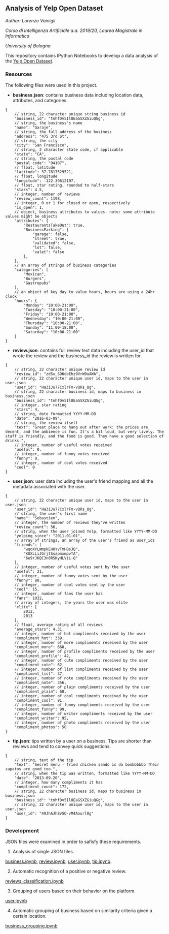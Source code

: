 ## Analysis of Yelp Open Dataset

_Author: Lorenzo Vainigli_

_Corso di Intelligenza Artificiale a.a. 2019/20, Laurea Magistrale in Informatica_

_University of Bologna_

This repository contains IPython Notebooks to develop a data analysis of the [Yelp Open Dataset](https://www.yelp.com/dataset). 

### Resources
The following files were used in this project.

* **business.json**: contains business data including location data, attributes, and categories.
```
{
    // string, 22 character unique string business id
    "business_id": "tnhfDv5Il8EaGSXZGiuQGg",
    // string, the business's name
    "name": "Garaje",
    // string, the full address of the business
    "address": "475 3rd St",
    // string, the city
    "city": "San Francisco",
    // string, 2 character state code, if applicable
    "state": "CA",
    // string, the postal code
    "postal code": "94107",
    // float, latitude
    "latitude": 37.7817529521,
    // float, longitude
    "longitude": -122.39612197,
    // float, star rating, rounded to half-stars
    "stars": 4.5,
    // integer, number of reviews
    "review_count": 1198,
    // integer, 0 or 1 for closed or open, respectively
    "is_open": 1,
    // object, business attributes to values. note: some attribute values might be objects
    "attributes": {
        "RestaurantsTakeOut": true,
        "BusinessParking": {
            "garage": false,
            "street": true,
            "validated": false,
            "lot": false,
            "valet": false
        },
    },
    // an array of strings of business categories
    "categories": [
        "Mexican",
        "Burgers",
        "Gastropubs"
    ],
    // an object of key day to value hours, hours are using a 24hr clock
    "hours": {
        "Monday": "10:00-21:00",
        "Tuesday": "10:00-21:00",
        "Friday": "10:00-21:00",
        "Wednesday": "10:00-21:00",
        "Thursday": "10:00-21:00",
        "Sunday": "11:00-18:00",
        "Saturday": "10:00-21:00"
    }
}
```
* **review.json**: contains full review text data including the user_id that wrote the review and the business_id the review is written for.
```
{
    // string, 22 character unique review id
    "review_id": "zdSx_SD6obEhz9VrW9uAWA",
    // string, 22 character unique user id, maps to the user in user.json
    "user_id": "Ha3iJu77CxlrFm-vQRs_8g",
    // string, 22 character business id, maps to business in business.json
    "business_id": "tnhfDv5Il8EaGSXZGiuQGg",
    // integer, star rating
    "stars": 4,
    // string, date formatted YYYY-MM-DD
    "date": "2016-03-09",
    // string, the review itself
    "text": "Great place to hang out after work: the prices are decent, and the ambience is fun. It's a bit loud, but very lively. The staff is friendly, and the food is good. They have a good selection of drinks.",
    // integer, number of useful votes received
    "useful": 0,
    // integer, number of funny votes received
    "funny": 0,
    // integer, number of cool votes received
    "cool": 0
}
```
* **user.json**: user data including the user's friend mapping and all the metadata associated with the user.
```
{
    // string, 22 character unique user id, maps to the user in user.json
    "user_id": "Ha3iJu77CxlrFm-vQRs_8g",
    // string, the user's first name
    "name": "Sebastien",
    // integer, the number of reviews they've written
    "review_count": 56,
    // string, when the user joined Yelp, formatted like YYYY-MM-DD
    "yelping_since": "2011-01-01",
    // array of strings, an array of the user's friend as user_ids
    "friends": [
        "wqoXYLWmpkEH0YvTmHBsJQ",
        "KUXLLiJGrjtSsapmxmpvTA",
        "6e9rJKQC3n0RSKyHLViL-Q"
    ],
    // integer, number of useful votes sent by the user
    "useful": 21,
    // integer, number of funny votes sent by the user
    "funny": 88,
    // integer, number of cool votes sent by the user
    "cool": 15,
    // integer, number of fans the user has
    "fans": 1032,
    // array of integers, the years the user was elite
    "elite": [
        2012,
        2013
    ],
    // float, average rating of all reviews
    "average_stars": 4.31,
    // integer, number of hot compliments received by the user
    "compliment_hot": 339,
    // integer, number of more compliments received by the user
    "compliment_more": 668,
    // integer, number of profile compliments received by the user
    "compliment_profile": 42,
    // integer, number of cute compliments received by the user
    "compliment_cute": 62,
    // integer, number of list compliments received by the user
    "compliment_list": 37,
    // integer, number of note compliments received by the user
    "compliment_note": 356,
    // integer, number of plain compliments received by the user
    "compliment_plain": 68,
    // integer, number of cool compliments received by the user
    "compliment_cool": 91,
    // integer, number of funny compliments received by the user
    "compliment_funny": 99,
    // integer, number of writer compliments received by the user
    "compliment_writer": 95,
    // integer, number of photo compliments received by the user
    "compliment_photos": 50
}
```
* **tip.json**: tips written by a user on a business. Tips are shorter than reviews and tend to convey quick suggestions.
```
{
    // string, text of the tip
    "text": "Secret menu - fried chicken sando is da bombbbbbb Their zapatos are good too.",
    // string, when the tip was written, formatted like YYYY-MM-DD
    "date": "2013-09-20",
    // integer, how many compliments it has
    "compliment_count": 172,
    // string, 22 character business id, maps to business in business.json
    "business_id": "tnhfDv5Il8EaGSXZGiuQGg",
    // string, 22 character unique user id, maps to the user in user.json
    "user_id": "49JhAJh8vSQ-vM4Aourl0g"
}
```

### Development
JSON files were examined in order to safisfy these requirements.

1. Analysis of single JSON files.

[business.ipynb](https://github.com/lorenzovngl/ai-project/blob/master/notebooks/business.ipynb), [review.ipynb](https://github.com/lorenzovngl/ai-project/blob/master/notebooks/review.ipynb), [user.ipynb](https://github.com/lorenzovngl/ai-project/blob/master/notebooks/user.ipynb), [tip.ipynb](https://github.com/lorenzovngl/ai-project/blob/master/notebooks/tip.ipynb).

2. Automatic recognition of a positive or negative review.

[reviews_classification.ipynb](https://github.com/lorenzovngl/ai-project/blob/master/notebooks/reviews_classification.ipynb)

3. Grouping of users based on their behavior on the platform.

[user.ipynb](https://github.com/lorenzovngl/ai-project/blob/master/notebooks/user.ipynb)

4. Automatic grouping of business based on similarity criteria given a certain location.

[business_grouping.ipynb](https://github.com/lorenzovngl/ai-project/blob/master/notebooks/business_grouping.ipynb)
